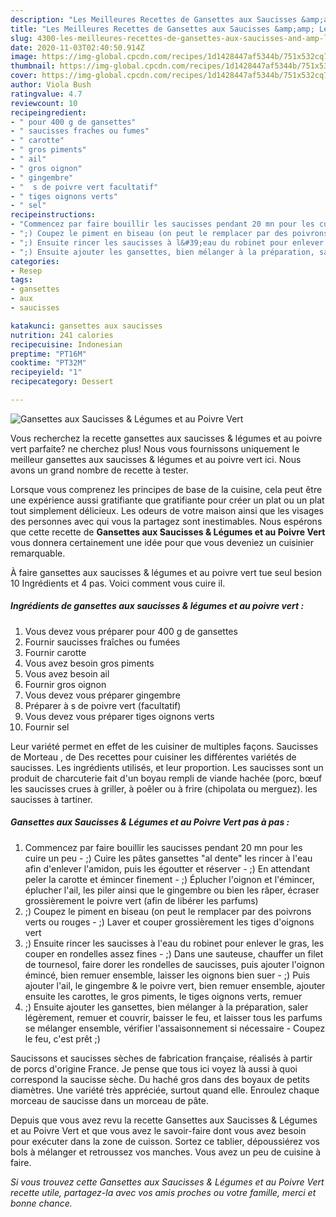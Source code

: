 ```yaml
---
description: "Les Meilleures Recettes de Gansettes aux Saucisses &amp;amp; Légumes et au Poivre Vert"
title: "Les Meilleures Recettes de Gansettes aux Saucisses &amp;amp; Légumes et au Poivre Vert"
slug: 4300-les-meilleures-recettes-de-gansettes-aux-saucisses-and-amp-legumes-et-au-poivre-vert
date: 2020-11-03T02:40:50.914Z
image: https://img-global.cpcdn.com/recipes/1d1428447af5344b/751x532cq70/gansettes-aux-saucisses-legumes-et-au-poivre-vert-photo-principale-de-la-recette.jpg
thumbnail: https://img-global.cpcdn.com/recipes/1d1428447af5344b/751x532cq70/gansettes-aux-saucisses-legumes-et-au-poivre-vert-photo-principale-de-la-recette.jpg
cover: https://img-global.cpcdn.com/recipes/1d1428447af5344b/751x532cq70/gansettes-aux-saucisses-legumes-et-au-poivre-vert-photo-principale-de-la-recette.jpg
author: Viola Bush
ratingvalue: 4.7
reviewcount: 10
recipeingredient:
- " pour 400 g de gansettes"
- " saucisses fraches ou fumes"
- " carotte"
- " gros piments"
- " ail"
- " gros oignon"
- " gingembre"
- "  s de poivre vert facultatif"
- " tiges oignons verts"
- " sel"
recipeinstructions:
- "Commencez par faire bouillir les saucisses pendant 20 mn pour les cuire un peu ;) Cuire les pâtes gansettes &#34;al dente&#34; les rincer à l&#39;eau afin d&#39;enlever l&#39;amidon, puis les égoutter et réserver  ;) En attendant peler la carotte et émincer finement ;) Éplucher l&#39;oignon et l&#39;émincer, éplucher l&#39;ail, les piler ainsi que le gingembre ou bien les râper, écraser grossièrement le poivre vert (afin de libérer les parfums)"
- ";) Coupez le piment en biseau (on peut le remplacer par des poivrons verts ou rouges ;) Laver et couper grossièrement les tiges d&#39;oignons vert"
- ";) Ensuite rincer les saucisses à l&#39;eau du robinet pour enlever le gras, les couper en rondelles assez fines  ;) Dans une sauteuse, chauffer un filet de tournesol, faire dorer les rondelles de saucisses, puis ajouter l&#39;oignon émincé, bien remuer ensemble, laisser les oignons bien suer  ;) Puis ajouter l&#39;ail, le gingembre &amp; le poivre vert, bien remuer ensemble, ajouter ensuite les carottes, le gros piments, le tiges oignons verts, remuer"
- ";) Ensuite ajouter les gansettes, bien mélanger à la préparation, saler légèrement, remuer et couvrir, baisser le feu, et laisser tous les parfums se mélanger ensemble, vérifier l&#39;assaisonnement si nécessaire Coupez le feu, c&#39;est prêt ;)"
categories:
- Resep
tags:
- gansettes
- aux
- saucisses

katakunci: gansettes aux saucisses 
nutrition: 241 calories
recipecuisine: Indonesian
preptime: "PT16M"
cooktime: "PT32M"
recipeyield: "1"
recipecategory: Dessert

---
```



![Gansettes aux Saucisses &amp; Légumes et au Poivre Vert](https://img-global.cpcdn.com/recipes/1d1428447af5344b/751x532cq70/gansettes-aux-saucisses-legumes-et-au-poivre-vert-photo-principale-de-la-recette.jpg)

Vous recherchez la recette gansettes aux saucisses &amp; légumes et au poivre vert parfaite? ne cherchez plus! Nous vous fournissons uniquement le meilleur gansettes aux saucisses &amp; légumes et au poivre vert ici. Nous avons un grand nombre de recette à tester.

Lorsque vous comprenez les principes de base de la cuisine, cela peut être une expérience aussi gratifiante que gratifiante pour créer un plat ou un plat tout simplement délicieux. Les odeurs de votre maison ainsi que les visages des personnes avec qui vous la partagez sont inestimables. Nous espérons que cette recette de <strong> Gansettes aux Saucisses &amp; Légumes et au Poivre Vert </strong> vous donnera certainement une idée pour que vous deveniez un cuisinier remarquable.

<!--inarticleads1-->

À faire gansettes aux saucisses &amp; légumes et au poivre vert tue seul besion 10 Ingrédients et 4 pas. Voici comment vous cuire il.

##### Ingrédients de gansettes aux saucisses &amp; légumes et au poivre vert :

1. Vous devez vous préparer  pour 400 g de gansettes
1. Fournir  saucisses fraîches ou fumées
1. Fournir  carotte
1. Vous avez besoin  gros piments
1. Vous avez besoin  ail
1. Fournir  gros oignon
1. Vous devez vous préparer  gingembre
1. Préparer  à s de poivre vert (facultatif)
1. Vous devez vous préparer  tiges oignons verts
1. Fournir  sel


Leur variété permet en effet de les cuisiner de multiples façons. Saucisses de Morteau , de Des recettes pour cuisiner les différentes variétés de saucisses. Les ingrédients utilisés, et leur proportion. Les saucisses sont un produit de charcuterie fait d&#39;un boyau rempli de viande hachée (porc, bœuf les saucisses crues à griller, à poêler ou à frire (chipolata ou merguez). les saucisses à tartiner. 

<!--inarticleads2-->

##### Gansettes aux Saucisses &amp; Légumes et au Poivre Vert pas à pas :

1. Commencez par faire bouillir les saucisses pendant 20 mn pour les cuire un peu - ;) Cuire les pâtes gansettes &#34;al dente&#34; les rincer à l&#39;eau afin d&#39;enlever l&#39;amidon, puis les égoutter et réserver  - ;) En attendant peler la carotte et émincer finement - ;) Éplucher l&#39;oignon et l&#39;émincer, éplucher l&#39;ail, les piler ainsi que le gingembre ou bien les râper, écraser grossièrement le poivre vert (afin de libérer les parfums)
1. ;) Coupez le piment en biseau (on peut le remplacer par des poivrons verts ou rouges - ;) Laver et couper grossièrement les tiges d&#39;oignons vert
1. ;) Ensuite rincer les saucisses à l&#39;eau du robinet pour enlever le gras, les couper en rondelles assez fines  - ;) Dans une sauteuse, chauffer un filet de tournesol, faire dorer les rondelles de saucisses, puis ajouter l&#39;oignon émincé, bien remuer ensemble, laisser les oignons bien suer  - ;) Puis ajouter l&#39;ail, le gingembre &amp; le poivre vert, bien remuer ensemble, ajouter ensuite les carottes, le gros piments, le tiges oignons verts, remuer
1. ;) Ensuite ajouter les gansettes, bien mélanger à la préparation, saler légèrement, remuer et couvrir, baisser le feu, et laisser tous les parfums se mélanger ensemble, vérifier l&#39;assaisonnement si nécessaire - Coupez le feu, c&#39;est prêt ;)


Saucissons et saucisses sèches de fabrication française, réalisés à partir de porcs d&#39;origine France. Je pense que tous ici voyez là aussi à quoi correspond la saucisse sèche. Du haché gros dans des boyaux de petits diamètres. Une variété très appréciée, surtout quand elle. Enroulez chaque morceau de saucisse dans un morceau de pâte. 

<!--inarticleads1-->

<p>
Depuis que vous avez revu la recette Gansettes aux Saucisses &amp; Légumes et au Poivre Vert et que vous avez le savoir-faire dont vous avez besoin pour exécuter dans la zone de cuisson. Sortez ce tablier, dépoussiérez vos bols à mélanger et retroussez vos manches. Vous avez un peu de cuisine à faire.
</p>

<p>
<i>Si vous trouvez cette Gansettes aux Saucisses &amp; Légumes et au Poivre Vert recette utile, partagez-la avec vos amis proches ou votre famille, merci et bonne chance.</i>
</p>
